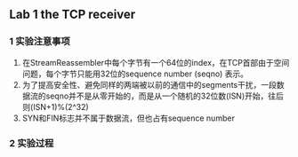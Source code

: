 ## Lab 1  the TCP receiver

### 1 实验注意事项

1. 在StreamReassembler中每个字节有一个64位的index，在TCP首部由于空间问题，每个字节只能用32位的sequence number (seqno) 表示。
2. 为了提高安全性、避免同样的两端被以前的通信中的segments干扰，一段数据流的seqno并不是从零开始的，而是从一个随机的32位数(ISN)开始，往后则(ISN+1)%(2^32)
3. SYN和FIN标志并不属于数据流，但也占有sequence number

### 2 实验过程

